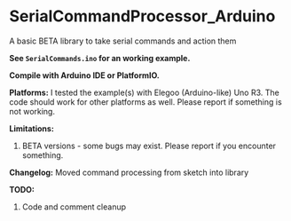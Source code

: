 # SerialCommandProcessor_Arduino
A basic BETA library to take serial commands and action them

**See `SerialCommands.ino` for an working example.**



**Compile with Arduino IDE or PlatformIO.**

**Platforms:**
I tested the example(s) with Elegoo (Arduino-like) Uno R3. The code should work for other platforms as well. 
Please report if something is not working.


**Limitations:**
1. BETA versions - some bugs may exist. Please report if you encounter something. 

**Changelog:**
Moved command processing from sketch into library

**TODO:**
1. Code and comment cleanup